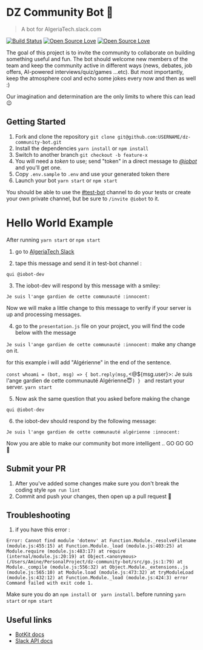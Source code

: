 # DZ Community Bot 🤖
> A bot for AlgeriaTech.slack.com

[![Build Status](https://travis-ci.org/boennemann/badges.svg?branch=master)](https://travis-ci.org/algeriatech/dz-community-bot)
[![Open Source Love](https://badges.frapsoft.com/os/mit/mit.svg?v=102)](https://github.com/ellerbrock/open-source-badge/)
[![Open Source Love](https://badges.frapsoft.com/os/v1/open-source.svg?v=102)](https://github.com/ellerbrock/open-source-badge/)



The goal of this project is to invite the community to collaborate on building something useful and fun.
The bot should welcome new members of the team and keep the community active in different ways (news, debates,
job offers, AI-powered interviews/quiz/games ...etc).
But most importantly, keep the atmosphere cool and echo some jokes every now and then as well :)

Our imagination and determination are the only limits to where this can lead :wink:


## Getting Started

1. Fork and clone the repository
`git clone git@github.com:USERNAME/dz-community-bot.git`
2. Install the dependencies
`yarn install` or `npm install`
3. Switch to another branch
`git checkout -b feature-x`
4. You will need a _token_ to use; send "token"  in a direct message to _[@iobot]_ and you'll get one.
5. Copy `.env.sample` to `.env` and use your generated token there
6. Launch your bot
`yarn start` or `npm start`

You should be able to use the [#test-bot] channel to do your tests or create your own private channel, but be sure to `/invite @iobot` to it.

# Hello World Example 

After running `yarn start` or `npm start`
1. go to [AlgeriaTech Slack](https://algeriatech.slack.com/messages/test-bot/)

2. tape this message and send it in test-bot channel : 

`qui @iobot-dev`

3. The iobot-dev will respond by this message with a smiley: 

`Je suis l'ange gardien de cette communauté :innocent:`

Now we will make a little change to this message to verify if your server is up and processing messages. 

4. go to the `presentation.js` file on your project, you will find the code below with the message

`Je suis l'ange gardien de cette communauté :innocent:` make any change on it. 

for this example i will add "Algérienne" in the end of the sentence.

`
const whoami = (bot, msg) => {
  bot.reply(msg, `<@${msg.user}>: Je suis l'ange gardien de cette communauté Algérienne:innocent:`)
}
`
and restart your server. `yarn start`

5. Now ask the same question that you asked before making the change

`qui @iobot-dev`

6. the iobot-dev should respond by the following message: 

`Je suis l'ange gardien de cette communauté algérienne :innocent:`

Now you are able to make our community bot more intelligent .. GO GO GO :rocket:


## Submit your PR

1. After you've added some changes make sure you don't break the coding style
`npm run lint`
2. Commit and push your changes, then open up a pull request :rocket:

## Troubleshooting

1. if you have this error :
 
 `
  Error: Cannot find module 'dotenv'
      at Function.Module._resolveFilename (module.js:455:15)
      at Function.Module._load (module.js:403:25)
      at Module.require (module.js:483:17)
      at require (internal/module.js:20:19)
      at Object.<anonymous> (/Users/Amine/PersonalProject/dz-community-bot/src/go.js:1:79)
      at Module._compile (module.js:556:32)
      at Object.Module._extensions..js (module.js:565:10)
      at Module.load (module.js:473:32)
      at tryModuleLoad (module.js:432:12)
      at Function.Module._load (module.js:424:3)
  error Command failed with exit code 1. `
  
 Make sure you do an ` npm install ` or ` yarn install`. before running `yarn start` or `npm start`


## Useful links
- [BotKit docs](https://github.com/howdyai/botkit/blob/master/readme-slack.md)
- [Slack API docs](https://api.slack.com/)


[@iobot]: https://algeriatech.slack.com/messages/@iobot/
[#test-bot]: https://algeriatech.slack.com/messages/test-bot/
